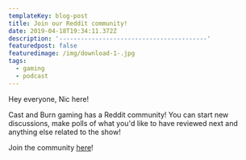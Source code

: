 ```yaml
---
templateKey: blog-post
title: Join our Reddit community!
date: 2019-04-18T19:34:11.372Z
description: '-----------------------------------------'
featuredpost: false
featuredimage: /img/download-1-.jpg
tags:
  - gaming
  - podcast
---
```

Hey everyone, Nic here!

Cast and Burn gaming has a Reddit community! You can start new discussions, make polls of what you'd like to have reviewed next and anything else related to the show!

Join the community [here](www.reddit.com/r/castandburngaming/)!
